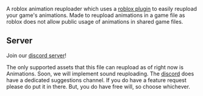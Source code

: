 A roblox animation reuploader which uses a [roblox plugin](https://create.roblox.com/store/asset/100604084858141/duds-reuploader) to easily reupload your game's animations.
Made to reupload animations in a game file as roblox does not allow public usage of animations in shared game files.

## Server
Join our [discord server](https://discord.gg/Bmc6c6ASdS)!

The only supported assets that this file can reupload as of right now is Animations. Soon, we will implement sound reuploading.
The [discord]([https://discord.gg/XTEtUqPTat](https://discord.gg/Bmc6c6ASdS)) does have a dedicated suggestions channel. If you do have a feature request please do put it in there. But, you do have free will, so choose whichever.
